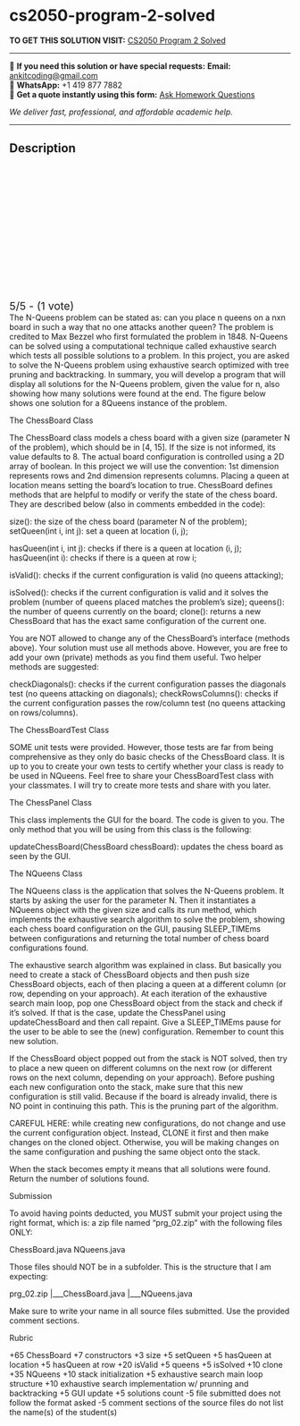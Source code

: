 # cs2050-program-2-solved
**TO GET THIS SOLUTION VISIT:** [CS2050 Program 2 Solved](https://www.ankitcodinghub.com/product/cs2050-introduction-solved-5/)


---

📩 **If you need this solution or have special requests:** **Email:** ankitcoding@gmail.com  
📱 **WhatsApp:** +1 419 877 7882  
📄 **Get a quote instantly using this form:** [Ask Homework Questions](https://www.ankitcodinghub.com/services/ask-homework-questions/)

*We deliver fast, professional, and affordable academic help.*

---

<h2>Description</h2>



<div class="kk-star-ratings kksr-auto kksr-align-center kksr-valign-top" data-payload="{&quot;align&quot;:&quot;center&quot;,&quot;id&quot;:&quot;126838&quot;,&quot;slug&quot;:&quot;default&quot;,&quot;valign&quot;:&quot;top&quot;,&quot;ignore&quot;:&quot;&quot;,&quot;reference&quot;:&quot;auto&quot;,&quot;class&quot;:&quot;&quot;,&quot;count&quot;:&quot;1&quot;,&quot;legendonly&quot;:&quot;&quot;,&quot;readonly&quot;:&quot;&quot;,&quot;score&quot;:&quot;5&quot;,&quot;starsonly&quot;:&quot;&quot;,&quot;best&quot;:&quot;5&quot;,&quot;gap&quot;:&quot;4&quot;,&quot;greet&quot;:&quot;Rate this product&quot;,&quot;legend&quot;:&quot;5\/5 - (1 vote)&quot;,&quot;size&quot;:&quot;24&quot;,&quot;title&quot;:&quot;CS2050 Program 2 Solved&quot;,&quot;width&quot;:&quot;138&quot;,&quot;_legend&quot;:&quot;{score}\/{best} - ({count} {votes})&quot;,&quot;font_factor&quot;:&quot;1.25&quot;}">

<div class="kksr-stars">

<div class="kksr-stars-inactive">
            <div class="kksr-star" data-star="1" style="padding-right: 4px">


<div class="kksr-icon" style="width: 24px; height: 24px;"></div>
        </div>
            <div class="kksr-star" data-star="2" style="padding-right: 4px">


<div class="kksr-icon" style="width: 24px; height: 24px;"></div>
        </div>
            <div class="kksr-star" data-star="3" style="padding-right: 4px">


<div class="kksr-icon" style="width: 24px; height: 24px;"></div>
        </div>
            <div class="kksr-star" data-star="4" style="padding-right: 4px">


<div class="kksr-icon" style="width: 24px; height: 24px;"></div>
        </div>
            <div class="kksr-star" data-star="5" style="padding-right: 4px">


<div class="kksr-icon" style="width: 24px; height: 24px;"></div>
        </div>
    </div>

<div class="kksr-stars-active" style="width: 138px;">
            <div class="kksr-star" style="padding-right: 4px">


<div class="kksr-icon" style="width: 24px; height: 24px;"></div>
        </div>
            <div class="kksr-star" style="padding-right: 4px">


<div class="kksr-icon" style="width: 24px; height: 24px;"></div>
        </div>
            <div class="kksr-star" style="padding-right: 4px">


<div class="kksr-icon" style="width: 24px; height: 24px;"></div>
        </div>
            <div class="kksr-star" style="padding-right: 4px">


<div class="kksr-icon" style="width: 24px; height: 24px;"></div>
        </div>
            <div class="kksr-star" style="padding-right: 4px">


<div class="kksr-icon" style="width: 24px; height: 24px;"></div>
        </div>
    </div>
</div>


<div class="kksr-legend" style="font-size: 19.2px;">
            5/5 - (1 vote)    </div>
    </div>
The N-Queens problem can be stated as: can you place n queens on a nxn board in such a way that no one attacks another queen? The problem is credited to Max Bezzel who first formulated the problem in 1848. N-Queens can be solved using a computational technique called exhaustive search which tests all possible solutions to a problem. In this project, you are asked to solve the N-Queens problem using exhaustive search optimized with tree pruning and backtracking. In summary, you will develop a program that will display all solutions for the N-Queens problem, given the value for n, also showing how many solutions were found at the end. The figure below shows one solution for a 8Queens instance of the problem.

The ChessBoard Class

The ChessBoard class models a chess board with a given size (parameter N of the problem), which should be in [4, 15]. If the size is not informed, its value defaults to 8. The actual board configuration is controlled using a 2D array of boolean. In this project we will use the convention: 1st dimension represents rows and 2nd dimension represents columns. Placing a queen at location means setting the board’s location to true. ChessBoard defines methods that are helpful to modify or verify the state of the chess board. They are described below (also in comments embedded in the code):

size(): the size of the chess board (parameter N of the problem); setQueen(int i, int j): set a queen at location (i, j);

hasQueen(int i, int j): checks if there is a queen at location (i, j); hasQueen(int i): checks if there is a queen at row i;

isValid(): checks if the current configuration is valid (no queens attacking);

isSolved(): checks if the current configuration is valid and it solves the problem (number of queens placed matches the problem’s size); queens(): the number of queens currently on the board; clone(): returns a new ChessBoard that has the exact same configuration of the current one.

You are NOT allowed to change any of the ChessBoard’s interface (methods above). Your solution must use all methods above. However, you are free to add your own (private) methods as you find them useful. Two helper methods are suggested:

checkDiagonals(): checks if the current configuration passes the diagonals test (no queens attacking on diagonals); checkRowsColumns(): checks if the current configuration passes the row/column test (no queens attacking on rows/columns).

The ChessBoardTest Class

SOME unit tests were provided. However, those tests are far from being comprehensive as they only do basic checks of the ChessBoard class. It is up to you to create your own tests to certify whether your class is ready to be used in NQueens. Feel free to share your ChessBoardTest class with your classmates. I will try to create more tests and share with you later.

The ChessPanel Class

This class implements the GUI for the board. The code is given to you. The only method that you will be using from this class is the following:

updateChessBoard(ChessBoard chessBoard): updates the chess board as seen by the GUI.

The NQueens Class

The NQueens class is the application that solves the N-Queens problem. It starts by asking the user for the parameter N. Then it instantiates a NQueens object with the given size and calls its run method, which implements the exhaustive search algorithm to solve the problem, showing each chess board configuration on the GUI, pausing SLEEP_TIMEms between configurations and returning the total number of chess board configurations found.

The exhaustive search algorithm was explained in class. But basically you need to create a stack of ChessBoard objects and then push size ChessBoard objects, each of then placing a queen at a different column (or row, depending on your approach). At each iteration of the exhaustive search main loop, pop one ChessBoard object from the stack and check if it’s solved. If that is the case, update the ChessPanel using updateChessBoard and then call repaint. Give a SLEEP_TIMEms pause for the user to be able to see the (new) configuration. Remember to count this new solution.

If the ChessBoard object popped out from the stack is NOT solved, then try to place a new queen on different columns on the next row (or different rows on the next column, depending on your approach). Before pushing each new configuration onto the stack, make sure that this new configuration is still valid. Because if the board is already invalid, there is NO point in continuing this path. This is the pruning part of the algorithm.

CAREFUL HERE: while creating new configurations, do not change and use the current configuration object. Instead, CLONE it first and then make changes on the cloned object. Otherwise, you will be making changes on the same configuration and pushing the same object onto the stack.

When the stack becomes empty it means that all solutions were found. Return the number of solutions found.

Submission

To avoid having points deducted, you MUST submit your project using the right format, which is: a zip file named “prg_02.zip” with the following files ONLY:

ChessBoard.java NQueens.java

Those files should NOT be in a subfolder. This is the structure that I am expecting:

prg_02.zip |___ChessBoard.java |___NQueens.java

Make sure to write your name in all source files submitted. Use the provided comment sections.

Rubric

+65 ChessBoard +7 constructors +3 size +5 setQueen +5 hasQueen at location +5 hasQueen at row +20 isValid +5 queens +5 isSolved +10 clone +35 NQueens +10 stack initialization +5 exhaustive search main loop structure +10 exhaustive search implementation w/ prunning and backtracking +5 GUI update +5 solutions count -5 file submitted does not follow the format asked -5 comment sections of the source files do not list the name(s) of the student(s)
